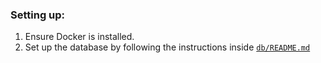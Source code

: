 ### Setting up:

1. Ensure Docker is installed. 
2. Set up the database by following the instructions inside [`db/README.md`](db/README.md)
 